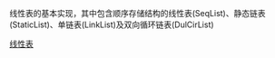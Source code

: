 线性表的基本实现，其中包含顺序存储结构的线性表(SeqList)、静态链表(StaticList)、单链表(LinkList)及双向循环链表(DulCirList)

[线性表](https://blog.csdn.net/qq_38790716/article/details/86360450)